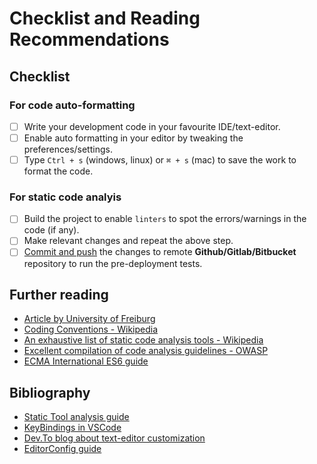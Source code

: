 # Checklist and Reading Recommendations

## Checklist

### For code auto-formatting

- [ ] Write your development code in your favourite IDE/text-editor.
- [ ] Enable auto formatting in your editor by tweaking the preferences/settings.
- [ ] Type `Ctrl + s` (windows, linux) or `⌘ + s` (mac) to save the work to format the code.

### For static code analyis

- [ ] Build the project to enable `linters` to spot the errors/warnings in the code (if any).
- [ ] Make relevant changes and repeat the above step.
- [ ] [Commit and push](./../version_control/vcs-git-commit.md) the changes to remote **Github/Gitlab/Bitbucket** repository to run the pre-deployment tests.

## Further reading

- [Article by University of Freiburg](https://swt.informatik.uni-freiburg.de/service/coding-conventions)
- [Coding Conventions - Wikipedia](https://en.wikipedia.org/wiki/Coding_conventions)
- [An exhaustive list of static code analysis tools - Wikipedia](https://en.wikipedia.org/wiki/List_of_tools_for_static_code_analysis)
- [Excellent compilation of code analysis guidelines - OWASP](https://owasp.org/www-community/controls/Static_Code_Analysis)
- [ECMA International ES6 guide](http://www.ecma-international.org/ecma-262/6.0/)

## Bibliography

- [Static Tool analysis guide](https://en.wikipedia.org/wiki/Static_program_analysis)
- [KeyBindings in VSCode](https://code.visualstudio.com/docs/getstarted/keybindings)
- [Dev.To blog about text-editor customization](https://dev.to/josuerodriguez98/my-vs-code-customization-i4o)
- [EditorConfig guide](https://editorconfig.org/)
